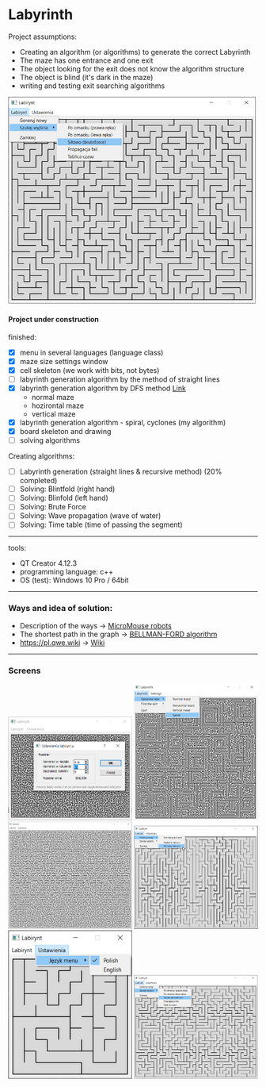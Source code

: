 # Labyrinth
Project assumptions:
- Creating an algorithm (or algorithms) to generate the correct Labyrinth
- The maze has one entrance and one exit
- The object looking for the exit does not know the algorithm structure
- The object is blind (it's dark in the maze)
- writing and testing exit searching algorithms

<img src="./projectScreenImage/Labyrinth02.png" width=500 />

#### Project under construction
finished:
- [x] menu in several languages (language class)
- [x] maze size settings window
- [x] cell skeleton (we work with bits, not bytes)
- [ ] labyrinth generation algorithm by the method of straight lines
- [x] labyrinth generation algorithm by DFS method  [Link](https://pl.qwe.wiki/wiki/Depth-first_search)
    - normal maze
    - hozirontal maze
    - vertical maze
- [x] labyrinth generation algorithm - spiral, cyclones (my algorithm)
- [x] board skeleton and drawing
- [ ] solving algorithms

Creating algorithms:
 - [ ] Labyrinth generation (straight lines & recursive method) (20% completed)
 - [ ] Solving: Blintfold (right hand)
 - [ ] Solving: Blinfold (left hand)
 - [ ] Solving: Brute Force
 - [ ] Solving: Wave propagation (wave of water)
 - [ ] Solving: Time table (time of passing the segment)
---
tools:
- QT Creator 4.12.3
- programming language: c++
- OS (test): Windows 10 Pro / 64bit
---
### Ways and idea of solution:
* Description of the ways -> [MicroMouse robots](https://forbot.pl/blog/roboty-micromouse-5-metod-przeszukiwania-labiryntu-id17354)
* The shortest path in the graph -> [BELLMAN-FORD algorithm](https://pl.wikipedia.org/wiki/Algorytm_Bellmana-Forda)
* https://pl.qwe.wiki -> [Wiki](https://pl.qwe.wiki/wiki/Maze_generation_algorithm)
---
### Screens
<img src="./projectScreenImage/Labyrinth05.png" width=250 />  <img src="./projectScreenImage/Labyrinth06.png" width=250 />  <img src="./projectScreenImage/Labyrinth03.png" width=250 /> 
<img src="./projectScreenImage/Labyrinth04.png" width=250 />  <img src="./projectScreenImage/Labyrinth01.png" width=250 />  <img src="./projectScreenImage/Labyrinth02.png" width=250 />